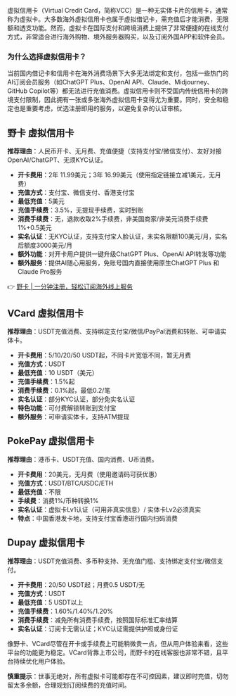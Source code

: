 虚拟信用卡（Virtual Credit Card，简称VCC）是一种无实体卡片的信用卡，通常称为虚拟卡。大多数海外虚拟信用卡也属于虚拟借记卡，需充值后才能消费，无限额和透支功能。然而，虚拟卡在国际支付和跨境消费上提供了非常便捷的在线支付方式，非常适合进行海外购物、境外服务器购买，以及订阅外国APP和软件会员。

### 为什么选择虚拟信用卡？

当前国内借记卡和信用卡在海外消费场景下大多无法绑定和支付，包括一些热门的AI订阅会员服务（如ChatGPT Plus、OpenAI API、Claude、Midjourney、GitHub Copilot等）都无法进行充值消费。虚拟信用卡则不受国内传统信用卡的跨境支付限制，因此拥有一张或多张海外虚拟信用卡变得尤为重要。同时，安全和稳定也是重要考虑，优选注册即用的服务，以避免复杂的认证审核。

## 野卡 虚拟信用卡

**推荐理由**：人民币开卡、无月费、充值便捷（支持支付宝/微信支付）、友好对接OpenAI/ChatGPT、无须KYC认证。

- **开卡费用**：2年 11.99美元；3年 16.99美元（使用指定链接立减1美元，无月费）
- **充值方式**：支付宝、微信支付、香港支付宝
- **最低充值**：5美元
- **充值手续费**：3.5%，无提现手续费，实时到账
- **消费手续费**：无，退款收取2%手续费，非美国商家/非美元消费手续费1%+0.5美元
- **实名认证**：无KYC认证，支持支付宝人脸认证，未实名限额100美元/月，实名后额度3000美元/月
- **额外功能**：对开卡用户提供一键升级ChatGPT Plus、OpenAI API转发等功能
- **额外服务**：提供AI随心用服务，免账号国内直接使用原生ChatGPT Plus 和 Claude Pro服务

👉 [野卡 | 一分钟注册，轻松订阅海外线上服务](https://bit.ly/bewildcard)

## VCard 虚拟信用卡

**推荐理由**：USDT充值消费、支持绑定支付宝/微信/PayPal消费和转账、可申请实体卡。

- **开卡费用**：5/10/20/50 USDT起，不同卡片宽低不同，暂无月费
- **充值方式**：USDT
- **最低充值**：10 USDT（美元）
- **充值手续费**：1.5%起
- **消费手续费**：0.1%起，最低0.2/笔
- **实名认证**：部分KYC认证，部分免实名认证
- **特色功能**：可付费解锁转账到支付宝
- **额外服务**：可申请实体卡，支持ATM提现

## PokePay 虚拟信用卡

**推荐理由**：港币卡、USDT充值、国内消费、U币消费。

- **开卡费用**：20美元，无月费（使用邀请码可获优惠）
- **充值方式**：USDT/BTC/USDC/ETH
- **最低充值**：不限
- **手续费**：消费1%/币种转换1%
- **实名认证**：虚拟卡Lv1认证（可用非真实信息）/ 实体卡Lv2必须真实
- **特点**：中国香港发卡地，支持支付宝香港进行国内扫码消费

## Dupay 虚拟信用卡

**推荐理由**：USDT充值消费、多币种支持、无充值门槛、支持绑定支付宝/微信支付。

- **开卡费用**：20/50 USDT起；月费0.5 USDT/无
- **充值方式**：USDT
- **最低充值**：5 USDT以上
- **充值手续费**：1.60%/1.40%/1.20%
- **消费手续费**：减免所有消费手续费，按照国际标准汇率结算
- **实名认证**：订阅卡无需认证；KYC认证需提供护照或身份证

像野卡、VCard尽管在开卡或手续费上可能稍微贵一点，但从用户体验来看，这些平台的功能更为稳定。VCard背靠上市公司，而野卡的在线客服也非常不错，且平台持续优化用户体验。

**慎重提示**：世事无绝对，所有虚拟卡可能都存在不可控因素，建议即时充值，切勿留太多余额，合理规划订阅续费的充值时间。